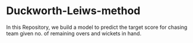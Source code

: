 # Duckworth-Leiws-method
In this Repository, we build a model to predict the target score for chasing team given no. of remaining overs and wickets in hand.
